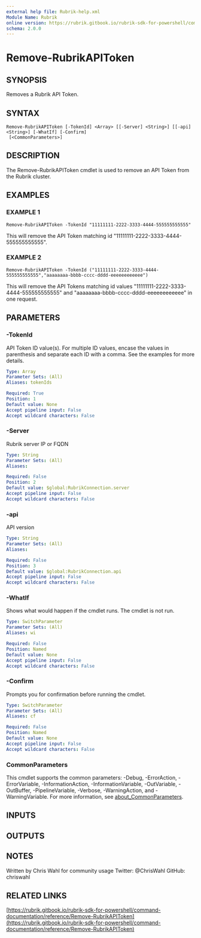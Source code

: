 ```yaml
---
external help file: Rubrik-help.xml
Module Name: Rubrik
online version: https://rubrik.gitbook.io/rubrik-sdk-for-powershell/command-documentation/reference/Remove-RubrikAPIToken
schema: 2.0.0
---
```


# Remove-RubrikAPIToken

## SYNOPSIS
Removes a Rubrik API Token.

## SYNTAX

```
Remove-RubrikAPIToken [-TokenId] <Array> [[-Server] <String>] [[-api] <String>] [-WhatIf] [-Confirm]
 [<CommonParameters>]
```

## DESCRIPTION
The Remove-RubrikAPIToken cmdlet is used to remove an API Token from the Rubrik cluster.

## EXAMPLES

### EXAMPLE 1
```
Remove-RubrikAPIToken -TokenId "11111111-2222-3333-4444-555555555555"
```

This will remove the API Token matching id "11111111-2222-3333-4444-555555555555".

### EXAMPLE 2
```
Remove-RubrikAPIToken -TokenId ("11111111-2222-3333-4444-555555555555","aaaaaaaa-bbbb-cccc-dddd-eeeeeeeeeeee")
```

This will remove the API Tokens matching id values "11111111-2222-3333-4444-555555555555" and "aaaaaaaa-bbbb-cccc-dddd-eeeeeeeeeeee" in one request.

## PARAMETERS

### -TokenId
API Token ID value(s).
For multiple ID values, encase the values in parenthesis and separate each ID with a comma.
See the examples for more details.

```yaml
Type: Array
Parameter Sets: (All)
Aliases: tokenIds

Required: True
Position: 1
Default value: None
Accept pipeline input: False
Accept wildcard characters: False
```

### -Server
Rubrik server IP or FQDN

```yaml
Type: String
Parameter Sets: (All)
Aliases:

Required: False
Position: 2
Default value: $global:RubrikConnection.server
Accept pipeline input: False
Accept wildcard characters: False
```

### -api
API version

```yaml
Type: String
Parameter Sets: (All)
Aliases:

Required: False
Position: 3
Default value: $global:RubrikConnection.api
Accept pipeline input: False
Accept wildcard characters: False
```

### -WhatIf
Shows what would happen if the cmdlet runs.
The cmdlet is not run.

```yaml
Type: SwitchParameter
Parameter Sets: (All)
Aliases: wi

Required: False
Position: Named
Default value: None
Accept pipeline input: False
Accept wildcard characters: False
```

### -Confirm
Prompts you for confirmation before running the cmdlet.

```yaml
Type: SwitchParameter
Parameter Sets: (All)
Aliases: cf

Required: False
Position: Named
Default value: None
Accept pipeline input: False
Accept wildcard characters: False
```

### CommonParameters
This cmdlet supports the common parameters: -Debug, -ErrorAction, -ErrorVariable, -InformationAction, -InformationVariable, -OutVariable, -OutBuffer, -PipelineVariable, -Verbose, -WarningAction, and -WarningVariable. For more information, see [about_CommonParameters](http://go.microsoft.com/fwlink/?LinkID=113216).

## INPUTS

## OUTPUTS

## NOTES
Written by Chris Wahl for community usage
Twitter: @ChrisWahl
GitHub: chriswahl

## RELATED LINKS

[https://rubrik.gitbook.io/rubrik-sdk-for-powershell/command-documentation/reference/Remove-RubrikAPIToken](https://rubrik.gitbook.io/rubrik-sdk-for-powershell/command-documentation/reference/Remove-RubrikAPIToken)

